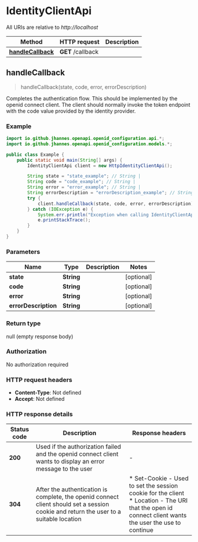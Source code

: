 # IdentityClientApi

All URIs are relative to *http://localhost*

Method | HTTP request | Description
------------- | ------------- | -------------
[**handleCallback**](IdentityClientApi.md#handleCallback) | **GET** /callback | 



## handleCallback

> handleCallback(state, code, error, errorDescription)



Completes the authentication flow. This should be implemented by the openid connect client. The client should normally invoke the token endpoint with the code value provided by the identity provider.

### Example

```java
import io.github.jhannes.openapi.openid_configuration.api.*;
import io.github.jhannes.openapi.openid_configuration.models.*;

public class Example {
    public static void main(String[] args) {
        IdentityClientApi client = new HttpIdentityClientApi();

        String state = "state_example"; // String | 
        String code = "code_example"; // String | 
        String error = "error_example"; // String | 
        String errorDescription = "errorDescription_example"; // String | 
        try {
            client.handleCallback(state, code, error, errorDescription);
        } catch (IOException e) {
            System.err.println("Exception when calling IdentityClientApi#handleCallback");
            e.printStackTrace();
        }
    }
}
```

### Parameters


Name | Type | Description  | Notes
------------- | ------------- | ------------- | -------------
 **state** | **String**|  | [optional]
 **code** | **String**|  | [optional]
 **error** | **String**|  | [optional]
 **errorDescription** | **String**|  | [optional]

### Return type

null (empty response body)

### Authorization

No authorization required

### HTTP request headers

- **Content-Type**: Not defined
- **Accept**: Not defined

### HTTP response details
| Status code | Description | Response headers |
|-------------|-------------|------------------|
| **200** | Used if the authorization failed and the openid connect client wants to display an error message to the user |  -  |
| **304** | After the authentication is complete, the openid connect client should set a session cookie and return the user to a suitable location |  * Set-Cookie - Used to set the session cookie for the client <br>  * Location - The URI that the open id connect client wants the user the use to continue <br>  |

